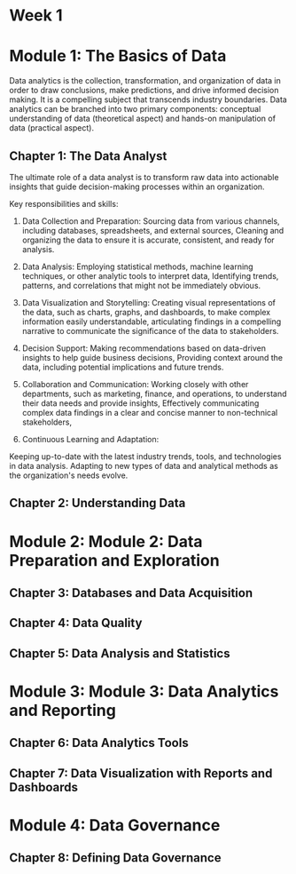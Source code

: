 # Week 1

# Module 1: The Basics of Data
Data analytics is the collection, transformation, and organization of data in order to draw conclusions, make predictions, and drive informed decision making. It is a compelling subject that transcends industry boundaries. Data analytics can be branched into two primary components: conceptual understanding of data (theoretical aspect) and hands-on manipulation of data (practical aspect). 

## Chapter 1: The Data Analyst
The ultimate role of a data analyst is to transform raw data into actionable insights that guide decision-making processes within an organization.

Key responsibilities and skills:
1. Data Collection and Preparation:
   Sourcing data from various channels, including databases, spreadsheets, and external sources,
   Cleaning and organizing the data to ensure it is accurate, consistent, and ready for analysis.

2. Data Analysis:
   Employing statistical methods, machine learning techniques, or other analytic tools to interpret data,
   Identifying trends, patterns, and correlations that might not be immediately obvious.

3. Data Visualization and Storytelling:
   Creating visual representations of the data, such as charts, graphs, and dashboards, to make complex information easily understandable,
   articulating findings in a compelling narrative to communicate the significance of the data to stakeholders.

4. Decision Support:
   Making recommendations based on data-driven insights to help guide business decisions,
   Providing context around the data, including potential implications and future trends.

5. Collaboration and Communication:
   Working closely with other departments, such as marketing, finance, and operations, to understand their data needs and provide insights,
   Effectively communicating complex data findings in a clear and concise manner to non-technical stakeholders,

6. Continuous Learning and Adaptation: 

Keeping up-to-date with the latest industry trends, tools, and technologies in data analysis.
Adapting to new types of data and analytical methods as the organization's needs evolve.
## Chapter 2: Understanding Data

# Module 2: Module 2: Data Preparation and Exploration
## Chapter 3: Databases and Data Acquisition
## Chapter 4: Data Quality
## Chapter 5: Data Analysis and Statistics

# Module 3: Module 3: Data Analytics and Reporting
## Chapter 6: Data Analytics Tools
## Chapter 7: Data Visualization with Reports and Dashboards

# Module 4: Data Governance
## Chapter 8: Defining Data Governance

